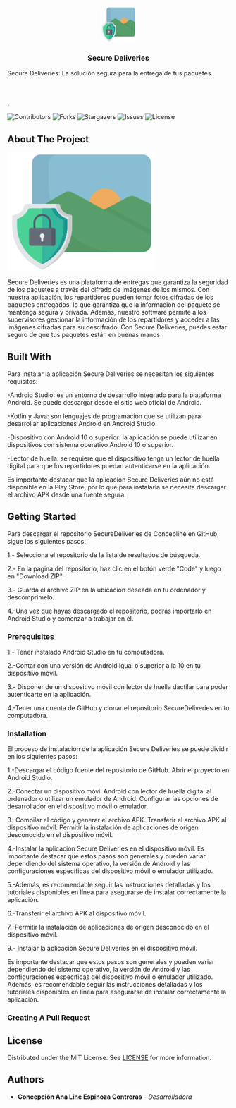 <br/>
<p align="center">
  <a href="https://github.com/ShaanCoding/ReadME-Generator">
    <img src="https://github.com/Concepline/SecureDeliveries/blob/master/images/logo.png?raw=true" alt="Logo" width="80" height="80">
  </a>

  <h3 align="center">Secure Deliveries</h3>

  <p align="center">
    
Secure Deliveries: La solución segura para la entrega de tus paquetes.
    <br/>
    <br/>
    <br/>
    <br/>
    .
  </p>
</p>

![Contributors](https://img.shields.io/github/contributors/ShaanCoding/ReadME-Generator?color=dark-green) ![Forks](https://img.shields.io/github/forks/ShaanCoding/ReadME-Generator?style=social) ![Stargazers](https://img.shields.io/github/stars/ShaanCoding/ReadME-Generator?style=social) ![Issues](https://img.shields.io/github/issues/ShaanCoding/ReadME-Generator) ![License](https://img.shields.io/github/license/ShaanCoding/ReadME-Generator) 

## About The Project

![Screen Shot](https://github.com/Concepline/SecureDeliveries/blob/master/images/logo.png?raw=true)

Secure Deliveries es una plataforma de entregas que garantiza la seguridad de los paquetes a través del cifrado de imágenes de los mismos. Con nuestra aplicación, los repartidores pueden tomar fotos cifradas de los paquetes entregados, lo que garantiza que la información del paquete se mantenga segura y privada. Además, nuestro software permite a los supervisores gestionar la información de los repartidores y acceder a las imágenes cifradas para su descifrado. Con Secure Deliveries, puedes estar seguro de que tus paquetes están en buenas manos.

## Built With

Para instalar la aplicación Secure Deliveries se necesitan los siguientes requisitos:


-Android Studio: es un entorno de desarrollo integrado para la plataforma Android. Se puede descargar desde el sitio web oficial de Android.

-Kotlin y Java: son lenguajes de programación que se utilizan para desarrollar aplicaciones Android en Android Studio.

-Dispositivo con Android 10 o superior: la aplicación se puede utilizar en dispositivos con sistema operativo Android 10 o superior.

-Lector de huella: se requiere que el dispositivo tenga un lector de huella digital para que los repartidores puedan autenticarse en la aplicación.


Es importante destacar que la aplicación Secure Deliveries aún no está disponible en la Play Store, por lo que para instalarla se necesita descargar el archivo APK desde una fuente segura.

## Getting Started

Para descargar el repositorio SecureDeliveries de Concepline en GitHub, sigue los siguientes pasos:

1.- Selecciona el repositorio de la lista de resultados de búsqueda.

2.- En la página del repositorio, haz clic en el botón verde "Code" y luego en "Download ZIP".

3.- Guarda el archivo ZIP en la ubicación deseada en tu ordenador y descomprímelo.

4.-Una vez que hayas descargado el repositorio, podrás importarlo en Android Studio y comenzar a trabajar en él.

### Prerequisites

1.- Tener instalado Android Studio en tu computadora.

2.-Contar con una versión de Android igual o superior a la 10 en tu dispositivo móvil.

3.- Disponer de un dispositivo móvil con lector de huella dactilar para poder autenticarte en la aplicación.

4.-Tener una cuenta de GitHub y clonar el repositorio SecureDeliveries en tu computadora.

### Installation

El proceso de instalación de la aplicación Secure Deliveries se puede dividir en los siguientes pasos:


1.-Descargar el código fuente del repositorio de GitHub.
Abrir el proyecto en Android Studio.

2.-Conectar un dispositivo móvil Android con lector de huella digital al ordenador o utilizar un emulador de Android.
Configurar las opciones de desarrollador en el dispositivo móvil o emulador.

3.-Compilar el código y generar el archivo APK.
Transferir el archivo APK al dispositivo móvil.
Permitir la instalación de aplicaciones de origen desconocido en el dispositivo móvil.

4.-Instalar la aplicación Secure Deliveries en el dispositivo móvil.
Es importante destacar que estos pasos son generales y pueden variar dependiendo del sistema operativo, la versión de Android y las configuraciones específicas del dispositivo móvil o emulador utilizado. 

5.-Además, es recomendable seguir las instrucciones detalladas y los tutoriales disponibles en línea para asegurarse de instalar correctamente la aplicación.

6.-Transferir el archivo APK al dispositivo móvil.

7.-Permitir la instalación de aplicaciones de origen desconocido en el dispositivo móvil.

9.- Instalar la aplicación Secure Deliveries en el dispositivo móvil.


Es importante destacar que estos pasos son generales y pueden variar dependiendo del sistema operativo, la versión de Android y las configuraciones específicas del dispositivo móvil o emulador utilizado. Además, es recomendable seguir las instrucciones detalladas y los tutoriales disponibles en línea para asegurarse de instalar correctamente la aplicación.

### Creating A Pull Request



## License

Distributed under the MIT License. See [LICENSE](https://github.com/ShaanCoding/ReadME-Generator/blob/main/LICENSE.md) for more information.

## Authors

* **Concepción Ana Line Espinoza Contreras** - *Desarrolladora*

